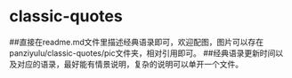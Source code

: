 # classic-quotes
##直接在readme.md文件里描述经典语录即可，欢迎配图，图片可以存在panziyulu/classic-quotes/pic文件夹，相对引用即可。
##经典语录更新时间以及对应的语录，最好能有情景说明，复杂的说明可以单开一个文件。
